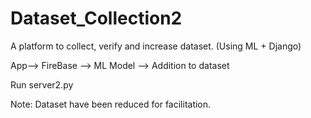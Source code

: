 # Dataset_Collection2
A platform to collect, verify and increase dataset. (Using ML + Django)

App--> FireBase --> ML Model --> Addition to dataset

Run server2.py

Note: Dataset have been reduced for facilitation.


